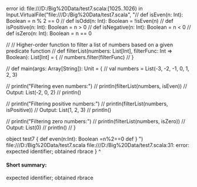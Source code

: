 error id: file:///D:/Big%20Data/test7.scala:[1025..1026) in Input.VirtualFile("file:///D:/Big%20Data/test7.scala", "// def isEven(n: Int): Boolean = n % 2 == 0
//   def isOdd(n: Int): Boolean = !isEven(n)
//   def isPositive(n: Int): Boolean = n > 0
//   def isNegative(n: Int): Boolean = n < 0
//   def isZero(n: Int): Boolean = n == 0

//   // Higher-order function to filter a list of numbers based on a given predicate function
//   def filterList(numbers: List[Int], filterFunc: Int => Boolean): List[Int] = {
//     numbers.filter(filterFunc)
//   }

//   def main(args: Array[String]): Unit = {
//     val numbers = List(-3, -2, -1, 0, 1, 2, 3)

//     println("Filtering even numbers:")
//     println(filterList(numbers, isEven)) // Output: List(-2, 0, 2)
//     println()

//     println("Filtering positive numbers:")
//     println(filterList(numbers, isPositive)) // Output: List(1, 2, 3)
//     println()

//     println("Filtering zero numbers:")
//     println(filterList(numbers, isZero)) // Output: List(0)
//     println()
//   }

object test7 {
    def even(n:Int): Boolean =n%2==0
    def 
}
")
file:///D:/Big%20Data/test7.scala
file:///D:/Big%20Data/test7.scala:31: error: expected identifier; obtained rbrace
}
^
#### Short summary: 

expected identifier; obtained rbrace